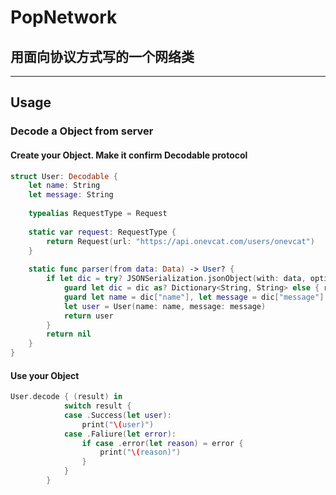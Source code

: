 # PopNetwork
## 用面向协议方式写的一个网络类

---

## Usage

### Decode a Object from server

#### Create your Object. Make it confirm Decodable protocol

```swift
struct User: Decodable {
    let name: String
    let message: String
    
    typealias RequestType = Request
    
    static var request: RequestType {
        return Request(url: "https://api.onevcat.com/users/onevcat")
    }
    
    static func parser(from data: Data) -> User? {
        if let dic = try? JSONSerialization.jsonObject(with: data, options: .allowFragments) {
            guard let dic = dic as? Dictionary<String, String> else { return nil }
            guard let name = dic["name"], let message = dic["message"] else { return nil }
            let user = User(name: name, message: message)
            return user
        }
        return nil
    }
}
```
#### Use your Object 

```swift
User.decode { (result) in
            switch result {
            case .Success(let user):
                print("\(user)")
            case .Faliure(let error):
                if case .error(let reason) = error {
                    print("\(reason)")
                }
            }
        }
```
